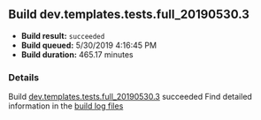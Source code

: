 ## Build dev.templates.tests.full_20190530.3
- **Build result:** `succeeded`
- **Build queued:** 5/30/2019 4:16:45 PM
- **Build duration:** 465.17 minutes
### Details
Build [dev.templates.tests.full_20190530.3](https://winappstudio.visualstudio.com/web/build.aspx?pcguid=a4ef43be-68ce-4195-a619-079b4d9834c2&builduri=vstfs%3a%2f%2f%2fBuild%2fBuild%2f28269) succeeded
Find detailed information in the [build log files](https://uwpctdiags.blob.core.windows.net/buildlogs/dev.templates.tests.full_20190530.3_logs.zip)
